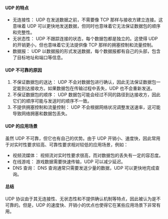 #### UDP 的特点

- 无连接性： UDP 在发送数据之前，不需要像 TCP 那样与接收方建立连接。这意味着 UDP 可以更快地发送数据，但同时也意味着它无法保证数据包的顺序和完整性。
- 无状态性： UDP 不跟踪连接的状态，每个数据包都是独立的。这使得 UDP 的开销更小，但也意味着它无法提供像 TCP 那样的拥塞控制和流量控制。
- 数据报： UDP 以数据报的形式发送数据，每个数据报都有自己的头部，包含了目标地址和端口等信息。

#### UDP 不可靠的原因

1. 不保证数据包的送达： UDP 不会对数据包进行确认，因此无法保证数据包一定能到达接收方。如果数据包在传输过程中丢失，UDP 也不会重新发送。
2. 不保证数据包的顺序： UDP 数据包可能会经过不同的路径到达接收方，因此它们的顺序可能与发送时的顺序不一致。
3. 不提供拥塞控制和流量控制： UDP 不会根据网络状况调整发送速率，这可能导致网络拥塞和数据包丢失。

#### UDP 的应用场景

虽然 UDP 不可靠，但它也有自己的优势。由于 UDP 开销小、速度快，因此常用于对实时性要求较高、可靠性要求相对较低的应用场景，例如：

- 视频流媒体： 视频流对实时性要求很高，而对数据包的丢失有一定的容忍度。
- 在线游戏： 游戏数据需要快速传输，UDP 可以减少延迟。
- DNS 查询： DNS 查询通常只需要发送少量的数据，UDP 可以更快地完成查询。

#### 总结

UDP 协议由于其无连接性、无状态性和不提供确认机制等特点，因此被认为是不可靠的。但是，UDP 的速度快、开销小的优点也使得它在某些应用场景下非常有用。
